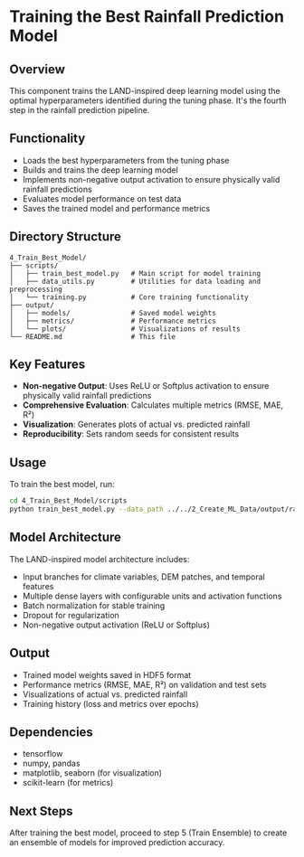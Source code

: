 # Training the Best Rainfall Prediction Model

## Overview
This component trains the LAND-inspired deep learning model using the optimal hyperparameters identified during the tuning phase. It's the fourth step in the rainfall prediction pipeline.

## Functionality
- Loads the best hyperparameters from the tuning phase
- Builds and trains the deep learning model
- Implements non-negative output activation to ensure physically valid rainfall predictions
- Evaluates model performance on test data
- Saves the trained model and performance metrics

## Directory Structure
```
4_Train_Best_Model/
├── scripts/
│   ├── train_best_model.py   # Main script for model training
│   ├── data_utils.py         # Utilities for data loading and preprocessing
│   └── training.py           # Core training functionality
├── output/
│   ├── models/               # Saved model weights
│   ├── metrics/              # Performance metrics
│   └── plots/                # Visualizations of results
└── README.md                 # This file
```

## Key Features
- **Non-negative Output**: Uses ReLU or Softplus activation to ensure physically valid rainfall predictions
- **Comprehensive Evaluation**: Calculates multiple metrics (RMSE, MAE, R²)
- **Visualization**: Generates plots of actual vs. predicted rainfall
- **Reproducibility**: Sets random seeds for consistent results

## Usage
To train the best model, run:
```bash
cd 4_Train_Best_Model/scripts
python train_best_model.py --data_path ../../2_Create_ML_Data/output/rainfall_prediction_data.h5 --hyperparams_path ../../3_Hyperparameter_Tuning/output/land_model_extended_tuner/best_hyperparameters.py --output_dir ../output
```

## Model Architecture
The LAND-inspired model architecture includes:
- Input branches for climate variables, DEM patches, and temporal features
- Multiple dense layers with configurable units and activation functions
- Batch normalization for stable training
- Dropout for regularization
- Non-negative output activation (ReLU or Softplus)

## Output
- Trained model weights saved in HDF5 format
- Performance metrics (RMSE, MAE, R²) on validation and test sets
- Visualizations of actual vs. predicted rainfall
- Training history (loss and metrics over epochs)

## Dependencies
- tensorflow
- numpy, pandas
- matplotlib, seaborn (for visualization)
- scikit-learn (for metrics)

## Next Steps
After training the best model, proceed to step 5 (Train Ensemble) to create an ensemble of models for improved prediction accuracy.
